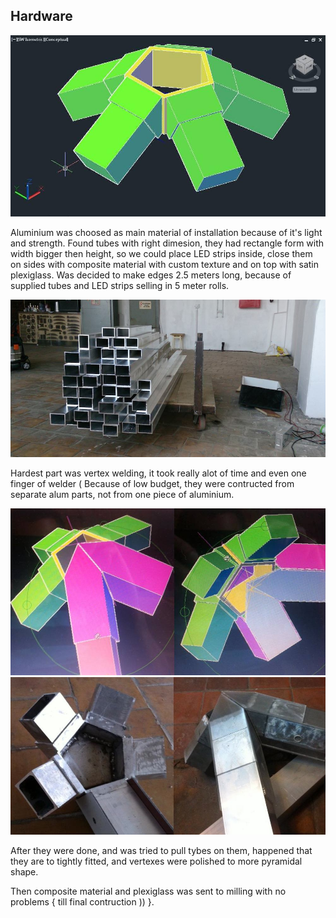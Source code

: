 ## Hardware

![Vertex in Autocad](../project_images/vertex_cad.jpg "Vertex in Autocad")

Aluminium was choosed as main material of installation because of it's light and strength. Found tubes with right dimesion, they had rectangle form with width bigger then height, so we could place LED strips inside, close them on sides with composite material with custom texture and on top with satin plexiglass. Was decided to make edges 2.5 meters long, because of supplied tubes and LED strips selling in 5 meter rolls.

![Aluminium tubes](../project_images/aluminium_tubes.jpg "Aluminium tubes")

Hardest part was vertex welding, it took really alot of time and even one finger of welder (
Because of low budget, they were contructed from separate alum parts, not from one piece of aluminium.

![Cad vertex with material](../project_images/vertex_with_material.jpg "Cad vertex with material")
![Aluminium vertexes](../project_images/aluminium_vertex.jpg "Aluminium vertexes")

After they were done, and was tried to pull tybes on them, happened that they are to tightly fitted, and vertexes were polished to more pyramidal shape.

Then composite material and plexiglass was sent to milling with no problems { till final contruction )) }.